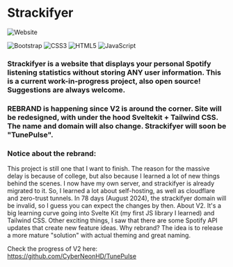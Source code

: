 # Strackifyer
![Website](https://img.shields.io/website?url=https%3A%2F%2Fstrackifyer.co.uk%2F&up_message=online&style=for-the-badge&label=Strackifyer)

![Bootstrap](https://img.shields.io/badge/bootstrap-%23563D7C.svg?style=for-the-badge&logo=bootstrap&logoColor=white)
![CSS3](https://img.shields.io/badge/css3-%231572B6.svg?style=for-the-badge&logo=css3&logoColor=white)
![HTML5](https://img.shields.io/badge/html5-%23E34F26.svg?style=for-the-badge&logo=html5&logoColor=white)
![JavaScript](https://img.shields.io/badge/javascript-%23323330.svg?style=for-the-badge&logo=javascript&logoColor=%23F7DF1E)

### Strackifyer is a website that displays your personal Spotify listening statistics without storing ANY user information. This is a current work-in-progress project, also open source! Suggestions are always welcome.

### REBRAND is happening since V2 is around the corner. Site will be redesigned, with under the hood Sveltekit + Tailwind CSS. The name and domain will also change. Strackifyer will soon be "TunePulse".

### Notice about the rebrand:

This project is still one that I want to finish.
The reason for the massive delay is because of college, but also because I learned a lot of new things behind the scenes.
I now have my own server, and strackifyer is already migrated to it.
So, I learned a lot about self-hosting, as well as cloudflare and zero-trust tunnels.
In 78 days (August 2024), the strackifyer domain will be invalid, so I guess you can expect the changes by then.
About V2. It's a big learning curve going into Svelte Kit (my first JS library I learned) and Tailwind CSS.
Other exciting things, I saw that there are some Spotify API updates that create new feature ideas.
Why rebrand? The idea is to release a more mature "solution" with actual theming and great naming. 

Check the progress of V2 here: https://github.com/CyberNeonHD/TunePulse
